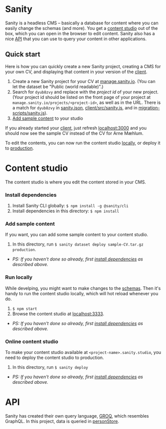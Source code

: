 # Sanity

Sanity is a headless CMS – basically a database for content where you can easily change the schemas (and more). You get a [content studio](#content-studio) out of the box, which you can open in the browser to edit content. Sanity also has a nice [API](#api) that you can use to query your content in other applications.

## Quick start

Here is how you can quickly create a new Sanity project, creating a CMS for your own CV, and displaying that content in your version of the [client](../client).

1. Create a new Sanity project for your CV at [manage.sanity.io](https://manage.sanity.io/). (You can let the dataset be "Public (world readable)".)
2. Search for `dyub8zvy` and replace with the _project id_ of your new project. (Your project id should be listed on the front page of your project at `manage.sanity.io/projects/<project-id>`, as well as in the URL. There is a match for `dyub8zvy` in [sanity.json](./sanity.json),
[client/src/sanity.js](../client/src/sanity.js), and in [migration-scripts/sanity.js](../migration-scripts/sanity.js)).
3. [Add sample content](#import-sample-content) to your studio

If you already started your [client](../client), just refresh [localhost:3000](http://localhost:3000) and you should now see the sample CV instead of the CV for Arne Mæhlum.

To edit the contents, you can now run the content studio [locally](#TODO), or deploy it to [production](#TODO).


# Content studio

The content studio is where you edit the content stored in your CMS.

### Install dependencies

1. Install Sanity CLI globally: `$ npm install -g @sanity/cli`
2. Install dependencies in this directory: `$ npm install`

### Add sample content

If you want, you can add some sample content to your content studio.

1. In this directory, run `$ sanity dataset deploy sample-CV.tar.gz production`.

* _PS: If you haven't done so already, first [install dependencies](#install-dependencies) as described above._

### Run locally

While develping, you might want to make changes to the [schemas](./schemas). Then it's handy to run the content studio locally, which will hot reload whenever you do.

1. `$ npm start`
2. Browse the content studio at [localhost:3333](http://localhost:3333).

* _PS: If you haven't done so already, first [install dependencies](#install-dependencies) as described above._

### Online content studio

To make your content studio available at `<project-name>.sanity.studio`, you need to deploy the content studio to production.

1. In this directory, run `$ sanity deploy`

* _PS: If you haven't done so already, first [install dependencies](#install-dependencies) as described above._


# API

Sanity has created their own query language, [GROQ](https://www.sanity.io/docs/how-queries-work), which resembles GraphQL. In this project, data is queried in [personStore](../client/src/pages/Person/personStore.js).
